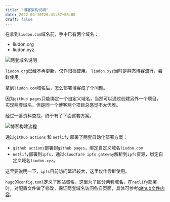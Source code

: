 ```yaml
---
title: "博客架构说明"
date: 2022-04-10T20:41:57+08:00
draft: false
---
```


在拿到`liudon.com`域名前，手中已有两个域名：

- liudon.org
- liudon.xyz

![两套域名说明](https://blog-1251768242.cos.ap-shanghai.myqcloud.com/IMG39.png)

`liudon.org`已经不再更新，仅作归档使用。
`liudon.xyz`当时是静态博客流行，尝鲜使用。

拿到`liudon.com`域名后，怎么部署博客成了个问题。

因为`github pages`只能绑定一个自定义域名，当然可以通过创建另外一个项目，实现两套域名，但是同一个博客两个项目总感觉不太优雅。

经过一番资料查找，终于有了下面这套方案。

![博客构建流程](https://blog-1251768242.cos.ap-shanghai.myqcloud.com/%E5%8D%9A%E5%AE%A2%E6%9E%84%E5%BB%BA%E6%B5%81%E7%A8%8B.png)

通过`github actions` 和 `netlify` 部署了两套自动化部署方案：

- `github actions`部署到`github pages`，绑定自定义域名`liudon.com`
- `netlify`部署到`ipfs`，通过`cloudfare ipfs gateway`解析到`ipfs`资源，绑定自定义域名`liudon.xyz`。

这里要说明一下，`ipfs`目前访问延迟较大，这里仅作尝鲜使用。

`hugo`的`config.toml`定义了网站域名，这里为了区分两套域名，在`netlify`部署时，对配置文件做了修改，保证两套域名访问各自页面，具体可参考[github文件内容](https://github.com/Liudon/liudon.github.io/blob/code/netlify.toml)。